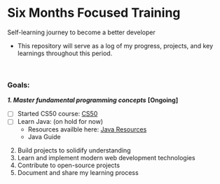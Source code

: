 # Six Months Focused Training

Self-learning journey to become a better developer <br>
- This repository will serve as a log of my progress, projects, and key learnings throughout this period.
<br>

### Goals:
**_1. Master fundamental programming concepts_** **[Ongoing]**  <br>
  - [ ] Started CS50 course: [CS50](https://github.com/nihalsheikh/cs50/blob/main/README.md)
  - [ ] Learn Java: (on hold for now)
    - Resources availble here: [Java Resources](java/README.md)
    - Java Guide

2. Build projects to solidify understanding <br>
3. Learn and implement modern web development technologies <br>
4. Contribute to open-source projects <br>
5. Document and share my learning process <br>
